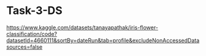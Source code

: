 # Task-3-DS

https://www.kaggle.com/datasets/tanayapathak/iris-flower-classification/code?datasetId=4660111&sortBy=dateRun&tab=profile&excludeNonAccessedDatasources=false
